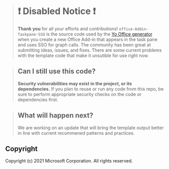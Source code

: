 > # ❗️ Disabled Notice ❗️ 
>**Thank you** for all your efforts and contributions!
> ``` office-Addin-Taskpane-SSO ``` is the source code used by the [Yo Office generator](https://github.com/OfficeDev/generator-office) when you create a new Office Add-in that appears in the task pane and uses SSO for graph calls.
> The community has been great at submitting ideas, issues, and fixes. There are some current problems with the template code that make it unsutible for use right now.

> ## Can I still use this code?
> **Security vulnerabilities may exist in the project, or its dependencies.** If you plan to reuse or run any code from this repo, be sure to perform appropriate security checks on the code or dependencies first.

> ## What will happen next?
> We are working on an update that will bring the template output better in line with current recommened patterns and practices.

## Copyright

Copyright (c) 2021 Microsoft Corporation. All rights reserved.
